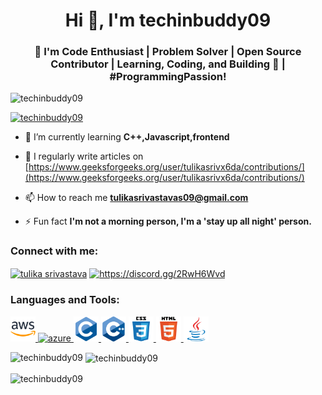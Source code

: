 
<h1 align="center">Hi 👋, I'm techinbuddy09</h1>
<h3 align="center">👀 I'm Code Enthusiast | Problem Solver | Open Source Contributor | Learning, Coding, and Building 🚀 | #ProgrammingPassion!</h3>

<p align="left"> <img src="https://komarev.com/ghpvc/?username=techinbuddy09&label=Profile%20views&color=0e75b6&style=flat" alt="techinbuddy09" /> </p>

<p align="left"> <a href="https://github.com/ryo-ma/github-profile-trophy"><img src="https://github-profile-trophy.vercel.app/?username=techinbuddy09" alt="techinbuddy09" /></a> </p>

- 🌱 I’m currently learning **C++,Javascript,frontend**

- 📝 I regularly write articles on [https://www.geeksforgeeks.org/user/tulikasrivx6da/contributions/](https://www.geeksforgeeks.org/user/tulikasrivx6da/contributions/)

- 📫 How to reach me **tulikasrivastavas09@gmail.com**

- ⚡ Fun fact **I'm not a morning person, I'm a 'stay up all night' person.**

<h3 align="left">Connect with me:</h3>
<p align="left">
<a href="https://linkedin.com/in/tulika srivastava" target="blank"><img align="center" src="https://raw.githubusercontent.com/rahuldkjain/github-profile-readme-generator/master/src/images/icons/Social/linked-in-alt.svg" alt="tulika srivastava" height="30" width="40" /></a>
<a href="https://discord.gg/https://discord.gg/2RwH6Wvd" target="blank"><img align="center" src="https://raw.githubusercontent.com/rahuldkjain/github-profile-readme-generator/master/src/images/icons/Social/discord.svg" alt="https://discord.gg/2RwH6Wvd" height="30" width="40" /></a>
</p>

<h3 align="left">Languages and Tools:</h3>
<p align="left"> <a href="https://aws.amazon.com" target="_blank" rel="noreferrer"> <img src="https://raw.githubusercontent.com/devicons/devicon/master/icons/amazonwebservices/amazonwebservices-original-wordmark.svg" alt="aws" width="40" height="40"/> </a> <a href="https://azure.microsoft.com/en-in/" target="_blank" rel="noreferrer"> <img src="https://www.vectorlogo.zone/logos/microsoft_azure/microsoft_azure-icon.svg" alt="azure" width="40" height="40"/> </a> <a href="https://www.cprogramming.com/" target="_blank" rel="noreferrer"> <img src="https://raw.githubusercontent.com/devicons/devicon/master/icons/c/c-original.svg" alt="c" width="40" height="40"/> </a> <a href="https://www.w3schools.com/cpp/" target="_blank" rel="noreferrer"> <img src="https://raw.githubusercontent.com/devicons/devicon/master/icons/cplusplus/cplusplus-original.svg" alt="cplusplus" width="40" height="40"/> </a> <a href="https://www.w3schools.com/css/" target="_blank" rel="noreferrer"> <img src="https://raw.githubusercontent.com/devicons/devicon/master/icons/css3/css3-original-wordmark.svg" alt="css3" width="40" height="40"/> </a> <a href="https://www.w3.org/html/" target="_blank" rel="noreferrer"> <img src="https://raw.githubusercontent.com/devicons/devicon/master/icons/html5/html5-original-wordmark.svg" alt="html5" width="40" height="40"/> </a> <a href="https://www.java.com" target="_blank" rel="noreferrer"> <img src="https://raw.githubusercontent.com/devicons/devicon/master/icons/java/java-original.svg" alt="java" width="40" height="40"/> </a> </p>

<p><img align="left" src="https://github-readme-stats.vercel.app/api/top-langs?username=techinbuddy09&show_icons=true&locale=en&layout=compact" alt="techinbuddy09" /></p>

<p>&nbsp;<img align="center" src="https://github-readme-stats.vercel.app/api?username=techinbuddy09&show_icons=true&locale=en" alt="techinbuddy09" /></p>

<p><img align="center" src="https://github-readme-streak-stats.herokuapp.com/?user=techinbuddy09&" alt="techinbuddy09" /></p>

